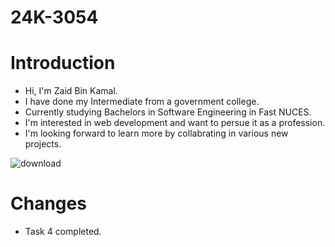 # 24K-3054
# Introduction
- Hi, I'm Zaid Bin Kamal.
- I have done my Intermediate from a government college.
- Currently studying Bachelors in Software Engineering in Fast NUCES.
- I'm interested in web development and want to persue it as a profession.
- I'm looking forward to learn more by collabrating in various new projects.

 ![download](https://github.com/user-attachments/assets/f43d0438-259c-4db0-b876-27b3ec642337)

 # Changes
 - Task 4 completed.
